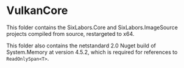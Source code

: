 # VulkanCore

This folder contains the SixLabors.Core and SixLabors.ImageSource projects compiled from source, restargeted to x64.

This folder also contains the netstandard 2.0 Nuget build of System.Memory at version 4.5.2, which is required for references to `ReadOnlySpan<T>`.